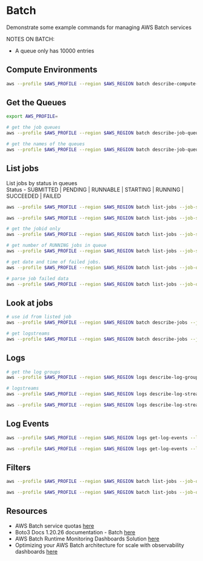 # Batch

Demonstrate some example commands for managing AWS Batch services

NOTES ON BATCH:

* A queue only has 10000 entries

## Compute Environments

```sh
aws --profile $AWS_PROFILE --region $AWS_REGION batch describe-compute-environments | jq
```

## Get the Queues

```sh
export AWS_PROFILE=

# get the job queues 
aws --profile $AWS_PROFILE --region $AWS_REGION batch describe-job-queues | jq

# get the names of the queues
aws --profile $AWS_PROFILE --region $AWS_REGION batch describe-job-queues | jq -r '.jobQueues[].jobQueueName'
```

## List jobs

List jobs by status in queues  
Status - SUBMITTED | PENDING | RUNNABLE | STARTING | RUNNING | SUCCEEDED | FAILED  

```sh
aws --profile $AWS_PROFILE --region $AWS_REGION batch list-jobs --job-status FAILED --job-queue batch-queue-name

aws --profile $AWS_PROFILE --region $AWS_REGION batch list-jobs --job-status SUCCEEDED --job-queue batch-queue-name

# get the jobid only
aws --profile $AWS_PROFILE --region $AWS_REGION batch list-jobs --job-status FAILED --job-queue batch-queue-name | jq '.jobSummaryList[].jobId'

# get number of RUNNING jobs in queue
aws --profile $AWS_PROFILE --region $AWS_REGION batch list-jobs --job-status RUNNING --job-queue batch-queue-name | jq -r ".jobSummaryList | length"

# get date and time of failed jobs. 
aws --profile $AWS_PROFILE --region $AWS_REGION batch list-jobs --job-queue batch-queue-name --job-status FAILED | jq "(.jobSummaryList[].startedAt/1000 | floor)" | xargs -I {} gdate --date=@{}

# parse job failed data 
aws --profile $AWS_PROFILE --region $AWS_REGION batch list-jobs --job-queue cbatch-queue-name --job-status FAILED | jq ".jobSummaryList[] | { startedAt: (.startedAt/1000 | floor), status:.status, jobname:.jobName, jobid: .jobId, reason: .container.reason}"
```

## Look at jobs

```sh
# use id from listed job
aws --profile $AWS_PROFILE --region $AWS_REGION batch describe-jobs --jobs ebf9e2f3-c055-46ef-b05e-27a6a06d44a6

# get logstreams
aws --profile $AWS_PROFILE --region $AWS_REGION batch describe-jobs --jobs "6226bf5f-3574-4613-aa13-31de0bd6201e" | jq '.jobs[].attempts[].container.logStreamName'
```

## Logs

```sh
# get the log groups
aws --profile $AWS_PROFILE --region $AWS_REGION logs describe-log-groups

# logstreams
aws --profile $AWS_PROFILE --region $AWS_REGION logs describe-log-streams --log-group-name "/aws/batch/job" --max-items 10

aws --profile $AWS_PROFILE --region $AWS_REGION logs describe-log-streams --log-group-name "/aws/batch/job" --log-stream-name-prefix "batch-queue/default/0a5cb67be7ca4396b21f8784e68255f3"
```

## Log Events

```sh
aws --profile $AWS_PROFILE --region $AWS_REGION logs get-log-events --log-group-name "/aws/batch/job" --log-stream-name "batch-queue/default/0a5cb67be7ca4396b21f8784e68255f3"

aws --profile $AWS_PROFILE --region $AWS_REGION logs get-log-events --log-group-name "/aws/batch/job" --log-stream-name "batch-queue/default/0a5cb67be7ca4396b21f8784e68255f3" | jq -c '.events[].message'
```

## Filters

```sh
aws --profile $AWS_PROFILE --region $AWS_REGION batch list-jobs --job-queue jobqueue --filters "name=JOB_NAME,values=5c4734c69a8608bfaa3ca94c*"

aws --profile $AWS_PROFILE --region $AWS_REGION batch list-jobs --job-queue batch-queue --job-status FAILED --filters "name=BEFORE_CREATED_AT,values=1640124949"
```

## Resources

* AWS Batch service quotas [here](https://docs.aws.amazon.com/batch/latest/userguide/service_limits.html)
* Boto3 Docs 1.20.26 documentation - Batch [here](https://boto3.amazonaws.com/v1/documentation/api/latest/reference/services/batch.html)
* AWS Batch Runtime Monitoring Dashboards Solution [here](https://github.com/aws-samples/aws-batch-runtime-monitoring)  
* Optimizing your AWS Batch architecture for scale with observability dashboards [here](https://aws.amazon.com/blogs/hpc/optimizing-aws-batch-with-observability-dashboards/)

